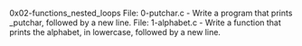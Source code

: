 0x02-functions_nested_loops
File: 0-putchar.c - Write a program that prints _putchar, followed by a new line.
File: 1-alphabet.c - Write a function that prints the alphabet, in lowercase, followed by a new line.
